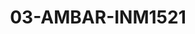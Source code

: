 ---
title: 03-AMBAR-INM1521
image: 03-AMBAR-INM1521.jpg
brand: Inmaculada-Garcia
layout: vestito
---